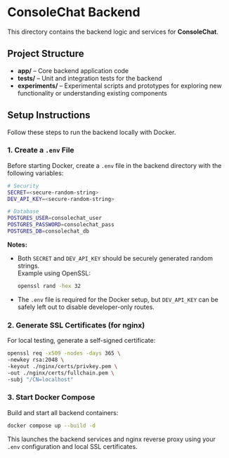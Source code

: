 # ConsoleChat Backend

This directory contains the backend logic and services for **ConsoleChat**.

## Project Structure

- **app/** – Core backend application code  
- **tests/** – Unit and integration tests for the backend  
- **experiments/** – Experimental scripts and prototypes for exploring new functionality or understanding existing components

## Setup Instructions

Follow these steps to run the backend locally with Docker.

### 1. Create a `.env` File

Before starting Docker, create a `.env` file in the backend directory with the following variables:

```bash
# Security
SECRET=<secure-random-string>
DEV_API_KEY=<secure-random-string>

# Database
POSTGRES_USER=consolechat_user
POSTGRES_PASSWORD=consolechat_pass
POSTGRES_DB=consolechat_db
```

**Notes:**  
- Both `SECRET` and `DEV_API_KEY` should be securely generated random strings.  
  Example using OpenSSL:
  ```bash
  openssl rand -hex 32
  ```
- The `.env` file is required for the Docker setup, but `DEV_API_KEY` can be safely left out to disable developer-only routes.

### 2. Generate SSL Certificates (for nginx)

For local testing, generate a self-signed certificate:

```bash
openssl req -x509 -nodes -days 365 \
-newkey rsa:2048 \
-keyout ./nginx/certs/privkey.pem \
-out ./nginx/certs/fullchain.pem \
-subj "/CN=localhost"
```

### 3. Start Docker Compose

Build and start all backend containers:

```bash
docker compose up --build -d
```

This launches the backend services and nginx reverse proxy using your `.env` configuration and local SSL certificates.
